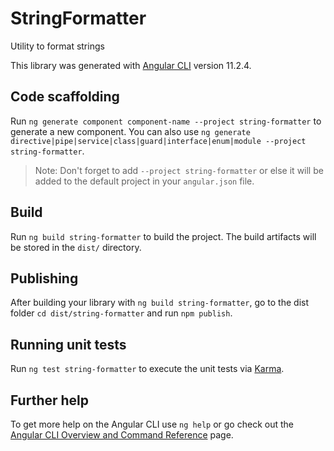 # StringFormatter

Utility to format strings

This library was generated with [Angular CLI](https://github.com/angular/angular-cli) version 11.2.4.

## Code scaffolding

Run `ng generate component component-name --project string-formatter` to generate a new component. You can also use `ng generate directive|pipe|service|class|guard|interface|enum|module --project string-formatter`.
> Note: Don't forget to add `--project string-formatter` or else it will be added to the default project in your `angular.json` file. 

## Build

Run `ng build string-formatter` to build the project. The build artifacts will be stored in the `dist/` directory.

## Publishing

After building your library with `ng build string-formatter`, go to the dist folder `cd dist/string-formatter` and run `npm publish`.

## Running unit tests

Run `ng test string-formatter` to execute the unit tests via [Karma](https://karma-runner.github.io).

## Further help

To get more help on the Angular CLI use `ng help` or go check out the [Angular CLI Overview and Command Reference](https://angular.io/cli) page.
